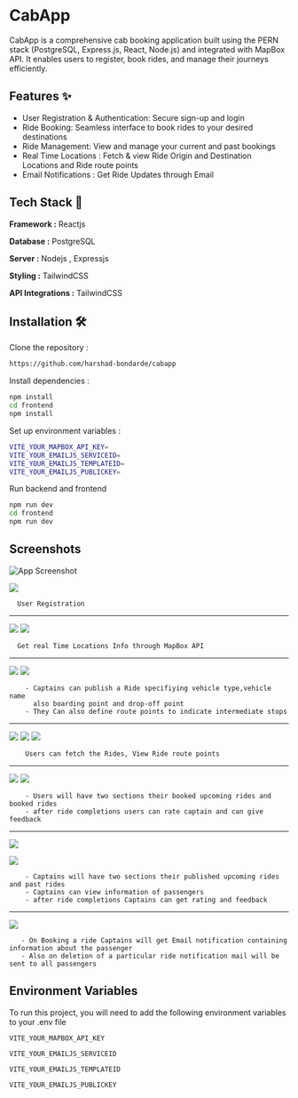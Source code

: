 
# CabApp

CabApp is a comprehensive cab booking application built using the PERN stack (PostgreSQL, Express.js, React, Node.js) and integrated with MapBox API. It enables users to register, book rides, and manage their journeys efficiently.

## Features ✨

- User Registration & Authentication: Secure sign-up and login
-  Ride Booking: Seamless interface to book rides to your desired destinations
- Ride Management: View and manage your current and past bookings
- Real Time Locations : Fetch & view Ride Origin and Destination Locations and Ride route points   
- Email Notifications :  Get Ride Updates through Email
## Tech Stack 🚀
 
**Framework :** Reactjs 

**Database :** PostgreSQL

**Server :** Nodejs , Expressjs

**Styling :** TailwindCSS

**API Integrations :** TailwindCSS






## Installation 🛠️

Clone the repository : 

```bash
https://github.com/harshad-bondarde/cabapp
```

Install dependencies :
```bash
npm install
cd frontend
npm install
```

Set up environment variables :

```bash
VITE_YOUR_MAPBOX_API_KEY=
VITE_YOUR_EMAILJS_SERVICEID=
VITE_YOUR_EMAILJS_TEMPLATEID=
VITE_YOUR_EMAILJS_PUBLICKEY=
```
Run backend and frontend
```bash
npm run dev
cd frontend
npm run dev
```

    
## Screenshots

![App Screenshot](https://i.postimg.cc/xjJzw4VM/Screenshot-2025-01-06-225243.png)

![](https://i.postimg.cc/jjbq2mvz/Screenshot-2025-01-06-225214.png)

```http
  User Registration
```

***
![](https://i.postimg.cc/qM1V9Gmx/Screenshot-2025-01-06-230533.png)
![](https://i.postimg.cc/sX14g77S/Screenshot-2025-01-06-230633.png)
```http
  Get real Time Locations Info through MapBox API
```
***

![](https://i.postimg.cc/GtWQNtBD/Screenshot-2025-01-06-231432.png)
![](https://i.postimg.cc/ydmKbgrq/Screenshot-2025-01-06-231512.png)
```http
    - Captains can publish a Ride specifiying vehicle type,vehicle name 
      also boarding point and drop-off point
    - They Can also define route points to indicate intermediate stops
```
 ***
![](https://i.postimg.cc/mDc5htHc/Screenshot-2025-01-06-231859.png)
![](https://i.postimg.cc/mgQbNCTw/Screenshot-2025-01-06-231930.pnghttps://i.postimg.cc/mgQbNCTw/Screenshot-2025-01-06-231930.png)
![](https://i.postimg.cc/52SrHhkV/Screenshot-2025-01-06-232452.png)

```http
    Users can fetch the Rides, View Ride route points  
```
***
![](https://i.postimg.cc/mkFmwJL8/Screenshot-2025-01-06-232400.png)
![](https://i.postimg.cc/XYQ73zW2/Screenshot-2025-01-06-232817.png)

```http
    - Users will have two sections their booked upcoming rides and booked rides
    - after ride completions users can rate captain and can give feedback 
```

***
![](https://i.postimg.cc/rwLTms5t/Screenshot-2025-01-06-233016.png)

![](https://i.postimg.cc/DZDkKw20/Screenshot-2025-01-06-233027.png)

```http
    - Captains will have two sections their published upcoming rides and past rides
    - Captains can view information of passengers 
    - after ride completions Captains can get rating and feedback
```

***
![](https://i.postimg.cc/mgRrn8Xq/Screenshot-2025-01-06-233212.png)

```http
   - On Booking a ride Captains will get Email notification containing information about the passenger
   - Also on deletion of a particular ride notification mail will be sent to all passengers 
```









## Environment Variables

To run this project, you will need to add the following environment variables to your .env file

`VITE_YOUR_MAPBOX_API_KEY`

`VITE_YOUR_EMAILJS_SERVICEID`

`VITE_YOUR_EMAILJS_TEMPLATEID`

`VITE_YOUR_EMAILJS_PUBLICKEY`



